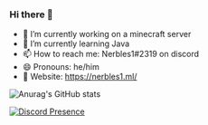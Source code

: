 ### Hi there 👋

- 🔭 I’m currently working on a minecraft server
- 🌱 I’m currently learning Java
- 📫 How to reach me: Nerbles1#2319 on discord   
- 😄 Pronouns: he/him
- 🔗 Website: https://nerbles1.ml/

![Anurag's GitHub stats](https://github-readme-stats.vercel.app/api?username=Nerbles1&show_icons=true&theme=radical)  
<!-- [![Top Langs](https://github-readme-stats.vercel.app/api/top-langs/?username=Nerbles1&theme=radical)](https://github.com/anuraghazra/github-readme-stats)   -->
[![Discord Presence](https://lanyard.cnrad.dev/api/477572353602224160)](https://discord.com/users/477572353602224160)
